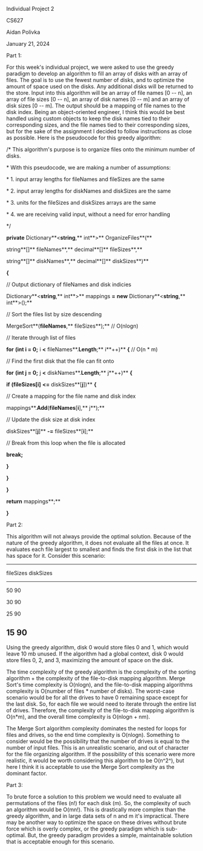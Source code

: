 Individual Project 2

CS627

Aidan Polivka

January 21, 2024

Part 1:

For this week's individual project, we were asked to use the greedy
paradigm to develop an algorithm to fill an array of disks with an array
of files. The goal is to use the fewest number of disks, and to optimize
the amount of space used on the disks. Any additional disks will be
returned to the store. Input into this algorithm will be an array of
file names \[0 -- n\], an array of file sizes \[0 -- n\], an array of
disk names \[0 -- m\] and an array of disk sizes \[0 -- m\]. The output
should be a mapping of file names to the disk index. Being an
object-oriented engineer, I think this would be best handled using
custom objects to keep the disk names tied to their corresponding sizes,
and the file names tied to their corresponding sizes, but for the sake
of the assignment I decided to follow instructions as close as possible.
Here is the pseudocode for this greedy algorithm:

/\* This algorithm\'s purpose is to organize files onto the minimum
number of disks.

\* With this pseudocode, we are making a number of assumptions:

\* 1. input array lengths for fileNames and fileSizes are the same

\* 2. input array lengths for diskNames and diskSizes are the same

\* 3. units for the fileSizes and diskSizes arrays are the same

\* 4. we are receiving valid input, without a need for error handling

\*/

**private** Dictionary**\<**string**,** int**\>** OrganizeFiles**(**

string**\[\]** fileNames**,** decimal**\[\]** fileSizes**,**

string**\[\]** diskNames**,** decimal**\[\]** diskSizes**)**

**{**

// Output dictionary of fileNames and disk indicies

Dictionary**\<**string**,** int**\>** mappings **=** **new**
Dictionary**\<**string**,** int**\>();**

// Sort the files list by size descending

MergeSort**(**fileNames**,** fileSizes**);** // O(nlogn)

// Iterate through list of files

**for** **(**int i **=** 0**;** i **\<** fileNames**.**Length**;**
i**++)** **{** // O(n \* m)

// Find the first disk that the file can fit onto

**for** **(**int j **=** 0**;** j **\<** diskNames**.**Length**;**
j**++)** **{**

**if** **(**fileSizes**\[**i**\]** **\<=** diskSizes**\[**j**\])** **{**

// Create a mapping for the file name and disk index

mappings**.**Add**(**fileNames**\[**i**\],** j**);**

// Update the disk size at disk index

diskSizes**\[**j**\]** **-=** fileSizes**\[**i**\];**

// Break from this loop when the file is allocated

**break;**

**}**

**}**

**}**

**return** mappings**;**

**}**

Part 2:

This algorithm will not always provide the optimal solution. Because of
the nature of the greedy algorithm, it does not evaluate all the files
at once. It evaluates each file largest to smallest and finds the first
disk in the list that has space for it. Consider this scenario:

  -----------------------------------------------------------------------
  fileSizes                           diskSizes
  ----------------------------------- -----------------------------------
  50                                  90

  30                                  90

  25                                  90

  15                                  90
  -----------------------------------------------------------------------

Using the greedy algorithm, disk 0 would store files 0 and 1, which
would leave 10 mb unused. If the algorithm had a global context, disk 0
would store files 0, 2, and 3, maximizing the amount of space on the
disk.

The time complexity of the greedy algorithm is the complexity of the
sorting algorithm + the complexity of the file-to-disk mapping
algorithm. Merge Sort's time complexity is O(nlogn), and the
file-to-disk mapping algorithms complexity is O(number of files \*
number of disks). The worst-case scenario would be for all the drives to
have 0 remaining space except for the last disk. So, for each file we
would need to iterate through the entire list of drives. Therefore, the
complexity of the file-to-disk mapping algorithm is O(n\*m), and the
overall time complexity is O(nlogn + nm).

The Merge Sort algorithm complexity dominates the nested for loops for
files and drives, so the end time complexity is O(nlogn). Something to
consider would be the possibility that the number of drives is equal to
the number of input files. This is an unrealistic scenario, and out of
character for the file organizing algorithm. If the possibility of this
scenario were more realistic, it would be worth considering this
algorithm to be O(n^2^), but here I think it is acceptable to use the
Merge Sort complexity as the dominant factor.

Part 3:

To brute force a solution to this problem we would need to evaluate all
permutations of the files (n!) for each disk (m). So, the complexity of
such an algorithm would be O(mn!). This is drastically more complex than
the greedy algorithm, and in large data sets of n and m it's
impractical. There may be another way to optimize the space on these
drives without brute force which is overly complex, or the greedy
paradigm which is sub-optimal. But, the greedy paradigm provides a
simple, maintainable solution that is acceptable enough for this
scenario.
